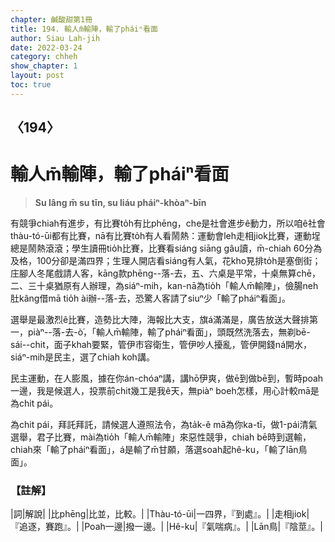 ```yaml
---
chapter: 鹹酸甜第1冊
title: 194. 輸人m̄輸陣，輸了pháiⁿ看面
author: Siau Lah-jih
date: 2022-03-24
category: chheh
show_chapter: 1
layout: post
toc: true
---
```

  
## 〈194〉
# 輸人m̄輸陣，輸了pháiⁿ看面
>**Su lâng m̄ su tīn, su liáu pháiⁿ-khòaⁿ-bīn**

有競爭chiah有進步，有比賽to̍h有比phēng，che是社會進步ê動力，所以咱ê社會thàu-tó-ūi都有比賽，nā有比賽to̍h有人看鬧熱：運動會leh走相jiok比賽，運動埕總是鬧熱滾滾；學生讀冊tio̍h比賽，比賽看siáng siāng gâu讀，m̄-chiah 60分為及格，100分卻是滿四界；生理人開店看siáng有人氣，花kho͘見排to̍h是塞倒街；庄腳人冬尾戲請人客，kāng款phēng--落-去，五、六桌是平常，十桌無算chē，二、三十桌猶原有人辦理，為siáⁿ-mih，kan-nā為tio̍h「輸人m̄輸陣」，儉腸neh肚kâng借mā tio̍h ài辦--落-去，恐驚人客請了siuⁿ少「輸了pháiⁿ看面」。

選舉是最激烈ê比賽，造勢比大陣，海報比大支，旗á滿滿是，廣告放送大聲排第一，piàⁿ--落-去-ò͘，「輸人m̄輸陣，輸了pháiⁿ看面」，頭既然洗落去，無剃bē-sái--chit，面子khah要緊，管伊市容衛生，管伊吵人擾亂，管伊開錢ná開水，siáⁿ-mih是民主，選了chiah koh講。

民主運動，在人膨風，據在你án-chóaⁿ講，講hō͘伊爽，做ē到做bē到，暫時poah一邊，我是候選人，投票前chit幾工是我ê天，無piàⁿ boeh怎樣，用心計較mā是為chit pái。

為chit pái，拜託拜託，請候選人遵照法令，為ta̍k-ê mā為你ka-tī，做1-pái清氣選舉，君子比賽，mài為tio̍h「輸人m̄輸陣」來惡性競爭，chiah bē時到選輸，chiah來「輸了pháiⁿ看面」，á是輸了m̄甘願，落選soah起hê-ku，「輸了lān鳥面」。

### 【註解】

|詞|解說|
|比phēng|比並，比較。|
|Thàu-tó-ūi|一四界，『到處』。|
|走相jiok|『追逐，賽跑』。|
|Poah一邊|撥一邊。|
|Hê-ku|『氣喘病』。|
|Lān鳥|『陰莖』。|

